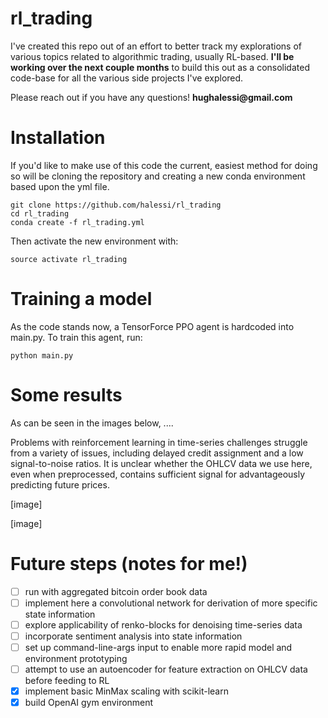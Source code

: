 # rl_trading
I've created this repo out of an effort to better track my explorations of various topics related to algorithmic trading, usually RL-based. **I'll be working over the next couple months** to build this out as a consolidated code-base for all the various side projects I've explored. 

Please reach out if you have any questions!
__hughalessi@gmail.com__

# Installation
If you'd like to make use of this code the current, easiest method for doing so will be cloning the repository and creating a new conda environment based upon the yml file. 

```
git clone https://github.com/halessi/rl_trading
cd rl_trading
conda create -f rl_trading.yml
```

Then activate the new environment with:
```
source activate rl_trading
```

# Training a model
As the code stands now, a TensorForce PPO agent is hardcoded into main.py. To train this agent, run:
```
python main.py
```

# Some results
As can be seen in the images below, ....

Problems with reinforcement learning in time-series challenges struggle from a variety of issues, including delayed credit assignment and a low signal-to-noise ratios. It is unclear whether the OHLCV data we use here, even when preprocessed, contains sufficient signal for advantageously predicting future prices. 

[image]

[image]

# Future steps (notes for me!)
- [ ] run with aggregated bitcoin order book data
- [ ] implement here a convolutional network for derivation of more specific state information
- [ ] explore applicability of renko-blocks for denoising time-series data
- [ ] incorporate sentiment analysis into state information
- [ ] set up command-line-args input to enable more rapid model and environment prototyping
- [ ] attempt to use an autoencoder for feature extraction on OHLCV data before feeding to RL
- [X] implement basic MinMax scaling with scikit-learn
- [X] build OpenAI gym environment
